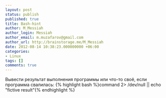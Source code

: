 ```yaml
---
layout: post
status: publish
published: true
title: Bash-hint
author: M_Messiah
author_login: Messiah
author_email: m.muzafarov@gmail.com
author_url: http://brainstorage.me/M_Messiah
date: 2012-08-14 10:38:23.000000000 +06:00
categories:
- Linux
tags: []
comments: true
---
```


Вывести результат выполнения программы или что-то своё, если программа cвалилась:
{% highlight bash %}command 2> /dev/null || echo "fictive result"{% endhighlight %}
